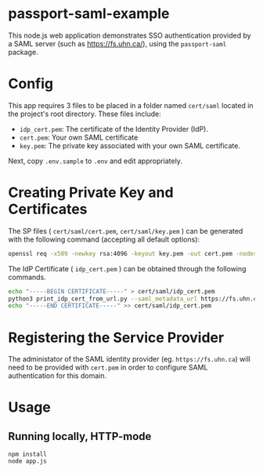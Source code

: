 # passport-saml-example

This node.js web application demonstrates SSO authentication provided by a SAML server (such as https://fs.uhn.ca/), using the `passport-saml` package.

Config
======

This app requires 3 files to be placed in a folder named `cert/saml`
located in the project's root directory. These files include:

- `idp_cert.pem`: The certificate  of the Identity Provider (IdP).
- `cert.pem`: Your own SAML certificate
- `key.pem`: The private key associated with your own SAML certificate.

Next, copy `.env.sample` to `.env` and edit appropriately.

Creating Private Key and Certificates
=====================================

The SP files ( `cert/saml/cert.pem`, `cert/saml/key.pem` ) can be
generated with the following command (accepting all default options):

```bash
openssl req -x509 -newkey rsa:4096 -keyout key.pem -out cert.pem -nodes -days 900
```

The IdP Certificate ( `idp_cert.pem` ) can be obtained through the
following commands.

```bash
echo "-----BEGIN CERTIFICATE-----" > cert/saml/idp_cert.pem
python3 print_idp_cert_from_url.py --saml_metadata_url https://fs.uhn.ca/FederationMetadata/2007-06/FederationMetadata.xml >> cert/saml/idp_cert.pem
echo "-----END CERTIFICATE-----" >> cert/saml/idp_cert.pem
```

Registering the Service Provider
================================

The administator of the SAML identity provider (eg. `https://fs.uhn.ca`)
will need to be provided with `cert.pem` in order to configure SAML
authentication for this domain.

Usage
=====

Running locally, HTTP-mode
--------------------------

```
npm install
node app.js
```
